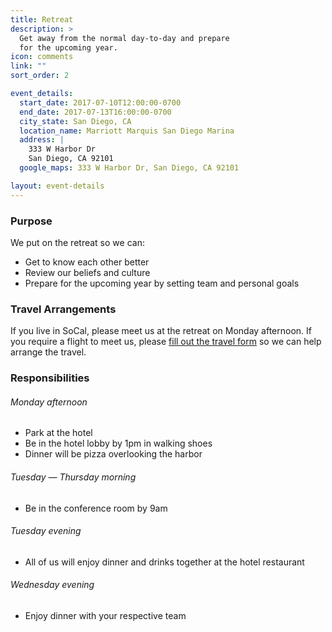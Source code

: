 ```yaml
---
title: Retreat
description: >
  Get away from the normal day-to-day and prepare
  for the upcoming year.
icon: comments
link: ""
sort_order: 2

event_details:
  start_date: 2017-07-10T12:00:00-0700
  end_date: 2017-07-13T16:00:00-0700
  city_state: San Diego, CA
  location_name: Marriott Marquis San Diego Marina
  address: |
    333 W Harbor Dr
    San Diego, CA 92101
  google_maps: 333 W Harbor Dr, San Diego, CA 92101

layout: event-details
---
```


### Purpose

We put on the retreat so we can:
- Get to know each other better
- Review our beliefs and culture
- Prepare for the upcoming year by setting team and personal goals

### Travel Arrangements

If you live in SoCal, please meet us at the retreat on Monday afternoon.  If you require a flight to meet us, please [fill out the travel form](#) so we can help arrange the travel.

### Responsibilities

###### Monday afternoon
- Park at the hotel
- Be in the hotel lobby by 1pm in walking shoes
- Dinner will be pizza overlooking the harbor

###### Tuesday — Thursday morning
- Be in the conference room by 9am

###### Tuesday evening
- All of us will enjoy dinner and drinks together at the hotel restaurant

###### Wednesday evening
- Enjoy dinner with your respective team
